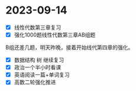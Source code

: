# 2023-09-14

* [X] 线性代数第三章复习
* [X] 强化1000题线性代数第三章AB组题

B组还差几题，明天昨晚，接着开始线代第四章的强化。

* [X] 数据结构 树 继续复习
* [X] 政治一个半小时看课
* [X] 英语阅读一篇+单词复习
* [X] 高数二轮强化推进
